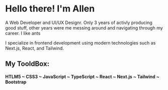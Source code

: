 # Hello there! I'm Allen
A Web Developer and UI/UX Designr.
Only 3 years of activly producing good stuff, other years were me messing around and navigating through my career.
I like ants

I specialize in frontend development using modern technologies such as Next.js, React, and Tailwind.

## My TooldBox:

#### HTLM5 ~ CSS3 ~ JavaScript ~ TypeScript ~ React ~ Next.js ~ Tailwind ~ Bootstrap

